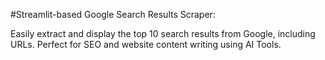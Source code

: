 #Streamlit-based Google Search Results Scraper: 

Easily extract and display the top 10 search results from Google, including URLs. Perfect for SEO and website content writing using AI Tools.
